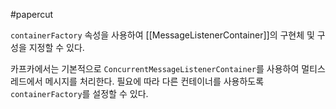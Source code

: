 #papercut 

`containerFactory` 속성을 사용하여 [[MessageListenerContainer]]의 구현체 및 구성을 지정할 수 있다.

카프카에서는 기본적으로 `ConcurrentMessageListenerContainer`를 사용하여 멀티스레드에서 메시지를 처리한다.
필요에 따라 다른 컨테이너를 사용하도록 `containerFactory`를 설정할 수 있다.
